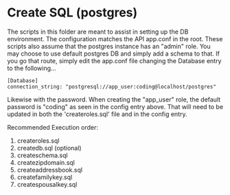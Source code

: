 # Create SQL (postgres)

The scripts in this folder are meant to assist in setting up the DB environment.  The configuration matches the API app.conf in the root. These scripts also assume that the postgres instance has an "admin" role. You may choose to use default postgres DB and simply add a schema to that. If you go that route, simply edit the app.conf file changing the Database entry to the following...

	[Database]
	connection_string: "postgresql://app_user:coding@localhost/postgres"

Likewise with the password. When creating the "app_user" role, the default password is "coding" as seen in the config entry above. That will need to be updated in both the 'createroles.sql' file and in the config entry.

Recommended Execution order:

 1. createroles.sql
 2. createdb.sql (optional)
 3. createschema.sql
 4. createzipdomain.sql
 5. createaddressbook.sql
 6. createfamilykey.sql
 7. createspousalkey.sql